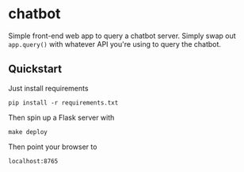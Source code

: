 # chatbot

Simple front-end web app to query a chatbot server. Simply swap out `app.query()` with whatever API you're using to query the chatbot.

## Quickstart

Just install requirements
```
pip install -r requirements.txt
```

Then spin up a Flask server with 
```
make deploy
```

Then point your browser to
```
localhost:8765
```
